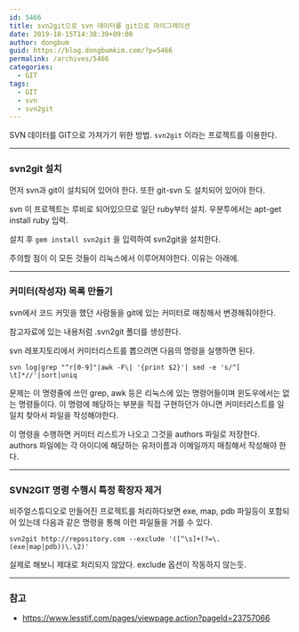 ```yaml
---
id: 5466
title: svn2git으로 svn 데이터를 git으로 마이그레이션
date: 2019-10-15T14:38:39+09:00
author: dongbum
guid: https://blog.dongbumkim.com/?p=5466
permalink: /archives/5466
categories:
  - GIT
tags:
  - GIT
  - svn
  - svn2git
---
```

SVN 데이터를 GIT으로 가져가기 위한 방법. `svn2git` 이라는 프로젝트를 이용한다.

---

### svn2git 설치

먼저 svn과 git이 설치되어 있어야 한다. 또한 git-svn 도 설치되어 있어야 한다.

svn 이 프로젝트는 루비로 되어있으므로 일단 ruby부터 설치. 우분투에서는 apt-get install ruby 입력.

설치 후 `gem install svn2git` 을 입력하여 svn2git을 설치한다.

주의할 점이 이 모든 것들이 리눅스에서 이루어져야한다. 이유는 아래에.

---

### 커미터(작성자) 목록 만들기

svn에서 코드 커밋을 했던 사람들을 git에 있는 커미터로 매칭해서 변경해줘야한다.

참고자료에 있는 내용처럼 .svn2git 폴더를 생성한다.

svn 레포지토리에서 커미터리스트를 뽑으려면 다음의 명령을 실행하면 된다.

`svn log|grep "^r[0-9]"|awk -F\| '{print $2}'| sed -e 's/^[ \t]*//'|sort|uniq`

문제는 이 명령줄에 쓰인 grep, awk 등은 리눅스에 있는 명령어들이며 윈도우에서는 없는 명령들이다. 이 명령에 해당하는 부분을 직접 구현하던가 아니면 커미터리스트를 일일치 찾아서 파일을 작성해야한다.

이 명령을 수행하면 커미터 리스트가 나오고 그것을 authors 파일로 저장한다. authors 파일에는 각 아이디에 해당하는 유저이름과 이메일까지 매칭해서 작성해야 한다.

---

### SVN2GIT 명령 수행시 특정 확장자 제거

비주얼스튜디오로 만들어진 프로젝트를 처리하다보면 exe, map, pdb 파일등이 포함되어 있는데 다음과 같은 명령을 통해 이런 파일들을 거를 수 있다.

`svn2git http://repository.com --exclude '([^\s]+(?=\.(exe|map|pdb))\.\2)'`

실제로 해보니 제대로 처리되지 않았다. exclude 옵션이 작동하지 않는듯.

---

### 참고

  * <https://www.lesstif.com/pages/viewpage.action?pageId=23757066>
